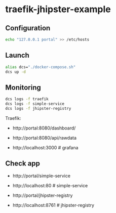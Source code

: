 # traefik-jhipster-example

## Configuration

```bash
echo "127.0.0.1 portal" >> /etc/hosts
```

## Launch

```bash
alias dcs="./docker-compose.sh"
dcs up -d
```

## Monitoring

```bash
dcs logs -f traefik
dcs logs -f simple-service
dcs logs -f jhipster-registry
```

Traefik:
- http://portal:8080/dashboard/
- http://portal:8080/api/rawdata

- http://localhost:3000 # grafana

## Check app

- http://portal/simple-service
- http://localhost:80  # simple-service

- http://portal/jhipster-registry
- http://localhost:8761 # jhipster-registry

